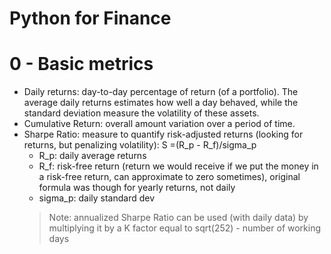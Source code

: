 # Python for Finance

# 0 - Basic metrics

- Daily returns: day-to-day percentage of return (of a portfolio). The average daily returns estimates how well a day behaved, while the standard deviation measure the volatility of these assets.
- Cumulative Return: overall amount variation over a period of time.
- Sharpe Ratio: measure to quantify risk-adjusted returns (looking for returns, but penalizing volatility): S =(R_p - R_f)/sigma_p
    - R_p: daily average returns
    - R_f: risk-free return (return we would receive if we put the money in a risk-free return, can approximate to zero sometimes), original formula was though for yearly returns, not daily
    - sigma_p: daily standard dev
    > Note: annualized Sharpe Ratio can be used (with daily data) by multiplying it by a K factor equal to sqrt(252) - number of working days

